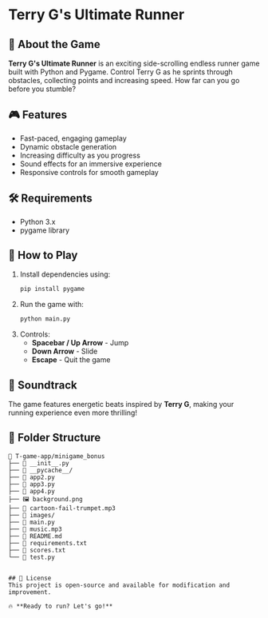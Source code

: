 # Terry G's Ultimate Runner

## 🏃 About the Game
**Terry G's Ultimate Runner** is an exciting side-scrolling endless runner game built with Python and Pygame. Control Terry G as he sprints through obstacles, collecting points and increasing speed. How far can you go before you stumble?

## 🎮 Features
- Fast-paced, engaging gameplay
- Dynamic obstacle generation
- Increasing difficulty as you progress
- Sound effects for an immersive experience
- Responsive controls for smooth gameplay

## 🛠️ Requirements
- Python 3.x
- pygame library

## 🚀 How to Play
1. Install dependencies using:
   ```sh
   pip install pygame
   ```
2. Run the game with:
   ```sh
   python main.py
   ```
3. Controls:
   - **Spacebar / Up Arrow** - Jump
   - **Down Arrow** - Slide
   - **Escape** - Quit the game

## 🎵 Soundtrack
The game features energetic beats inspired by **Terry G**, making your running experience even more thrilling!

## 📂 Folder Structure
```
📂 T-game-app/minigame_bonus
├── 📄 __init__.py
├── 📂 __pycache__/
├── 📄 app2.py
├── 📄 app3.py
├── 📄 app4.py
├── 🖼️ background.png
├── 🎵 cartoon-fail-trumpet.mp3
├── 📂 images/
├── 📄 main.py
├── 🎵 music.mp3
├── 📄 README.md
├── 📄 requirements.txt
├── 📄 scores.txt
└── 📄 test.py


## 📜 License
This project is open-source and available for modification and improvement.

🔥 **Ready to run? Let's go!**

